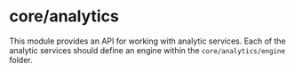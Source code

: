 # core/analytics

This module provides an API for working with analytic services. Each of the analytic services should define an engine within the `core/analytics/engine` folder.
